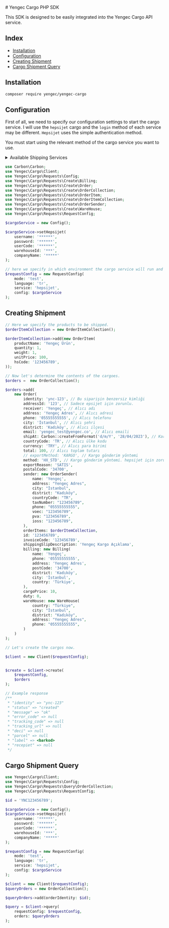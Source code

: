 # Yengec Cargo PHP SDK

This SDK is designed to be easily integrated into the Yengec Cargo API service.

## Index
- [Installation](#installation)
- [Configuration](#configuration)
- [Creating Shipment](#creating-shipment)
- [Cargo Shipment Query](#cargo-shipment-query)

## Installation

```bash
composer require yengec/yengec-cargo
```

## Configuration

First of all, we need to specify our configuration settings to start the cargo service.
I will use the `hepsijet` cargo and the `login` method of each service may be different. `Hepsijet` uses the simple authentication method.

You must start using the relevant method of the cargo service you want to use.

<details>
  <summary>Available Shipping Services</summary>

    - Yurtici
    - Mng
    - Ups
    - Aras
    - Ptt
    - Surat
    - Sendeo
    - EasyShip
    - UpsGlobal
    - Hepsijet
    - Hepsilojistik

> Note, each method should start with set. For example, `setHepsijet` etc.
</details>

```php
use Carbon\Carbon;
use Yengec\Cargo\Client;
use Yengec\Cargo\Requests\Config;
use Yengec\Cargo\Requests\Create\Billing;
use Yengec\Cargo\Requests\Create\Order;
use Yengec\Cargo\Requests\Create\OrderCollection;
use Yengec\Cargo\Requests\Create\OrderItem;
use Yengec\Cargo\Requests\Create\OrderItemCollection;
use Yengec\Cargo\Requests\Create\OrderSender;
use Yengec\Cargo\Requests\Create\WareHouse;
use Yengec\Cargo\Requests\RequestConfig;

$cargoService = new Config();

$cargoService->setHepsijet(
    username: '******',
    password: '******',
    userCode: '******',
    warehouseId: '***',
    companyName: '*****'
);

// here we specify in which environment the cargo service will run and the service itself.
$requestConfig = new RequestConfig(
    mode: 'test',
    language: 'tr',
    service: 'hepsijet',
    config: $cargoService
);
```

## Creating Shipment

```php
// Here we specify the products to be shipped.
$orderItemCollection = new OrderItemCollection();

$orderItemCollection->add(new OrderItem(
    productName: 'Yengeç Ürün',
    quantity: 1,
    weight: 1,
    unitPrice: 100,
    hsCode: '123456789',
));

// Now let's determine the contents of the cargoes.
$orders =  new OrderCollection();

$orders->add(
    new Order(
        identity: 'ync-123', // Bu siparişin benzersiz kimliği
        addressId: '123', // Sadece epsijet için zorunlu.
        receiver: 'Yengeç', // Alıcı adı
        address: 'Yengeç Adres', // Alıcı adresi
        phone: '05555555555', // Alıcı telefonu
        city: 'İstanbul', // Alıcı şehri
        district: 'Kadıköy', // Alıcı ilçesi
        email: 'yengec_test@yengec.co', // Alıcı emaili
        shipAt: Carbon::createFromFormat('d/m/Y', '28/04/2023'), // Kargo gönderim tarihi
        countryCode: 'TR', // Alıcı ülke kodu
        currency: 'TRY', // Alıcı para birimi
        total: 100, // Alıcı toplam tutarı
        // exportMethod: 'KARGO', // Kargo gönderim yöntemi
        method: 'HX_STD', // Kargo gönderim yöntemi. hepsijet için zorunlu.
        exportReason: 'SATIS',
        postalCode: '34700',
        sender: new OrderSender(
            name: 'Yengeç',
            address: "Yengeç Adres",
            city: "İstanbul",
            district: "Kadıköy",
            countryCode: "TR",
            taxNumber: "123456789",
            phone: "05555555555",
            voec: "123456789",
            pva: "123456789",
            ioss: "123456789",
        ),
        orderItems: $orderItemCollection,
        id: '123456789',
        invoiceCode: '123456789',
        shippingSlipDescription: 'Yengeç Kargo Açıklama',
        billing: new Billing(
            name: 'Yengeç',
            phone: '05555555555',
            address: 'Yengeç Adres',
            postCode: '34700',
            district: 'Kadıköy',
            city: 'İstanbul',
            country: 'Türkiye',
        ),
        cargoPrice: 10,
        duty: 0,
        wareHouse: new WareHouse(
            country: "Türkiye",
            city: "İstanbul",
            district: "Kadıköy",
            address: "Yengeç Adres",
            phone: "05555555555",
        )
    )
);

// Let's create the cargos now.

$client = new Client($requestConfig);


$create = $client->create(
    $requestConfig,
    $orders
);

// Example response
/**
 * "identity" => "ync-123"
 * "status" => "created"
 * "message" => "ok"
 * "error_code" => null
 * "tracking_code" => null
 * "tracking_url" => null
 * "deci" => null
 * "parcel" => null
 * "label" => <barkod>
 * "recepiet" => null
 */

```

## Cargo Shipment Query

```php
use Yengec\Cargo\Client;
use Yengec\Cargo\Requests\Config;
use Yengec\Cargo\Requests\Query\OrderCollection;
use Yengec\Cargo\Requests\RequestConfig;

$id = 'YNC123456789';

$cargoService = new Config();
$cargoService->setHepsijet(
    username: '******',
    password: '******',
    userCode: '******',
    warehouseId: '***',
    companyName: '*****'
);

$requestConfig = new RequestConfig(
    mode: 'test',
    language: 'tr',
    service: 'hepsijet',
    config: $cargoService
);

$client = new Client($requestConfig);
$queryOrders = new OrderCollection();

$queryOrders->add(orderIdentity: $id);

$query = $client->query(
    requestConfig: $requestConfig,
    orders: $queryOrders
);
```

